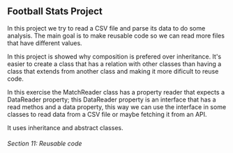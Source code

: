 ## Football Stats Project

In this project we try to read a CSV file and parse its data to do some analysis.
The main goal is to make reusable code so we can read more files that have different values.

In this project is showed why composition is prefered over inheritance. 
It's easier to create a class that has a relation with other classes than having a class that extends from another class and making it more dificult to reuse code. 

In this exercise the MatchReader class has a property reader that expects a DataReader property; this DataReader property is an interface that has a read methos and a data property, this way we can use the interface in some classes to read data from a CSV file or maybe fetching it from an API. 

It uses inheritance and abstract classes.

###### Section 11: Reusable code